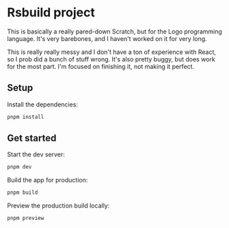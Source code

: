 # Rsbuild project

This is basically a really pared-down Scratch, but for the Logo programming
language. It's very barebones, and I haven't worked on it for very long.

This is really really messy and I don't have a ton of experience with React,
so I prob did a bunch of stuff wrong. It's also pretty buggy, but does work for
the most part. I'm focused on finishing it, not making it perfect.

## Setup

Install the dependencies:

```bash
pnpm install
```

## Get started

Start the dev server:

```bash
pnpm dev
```

Build the app for production:

```bash
pnpm build
```

Preview the production build locally:

```bash
pnpm preview
```
